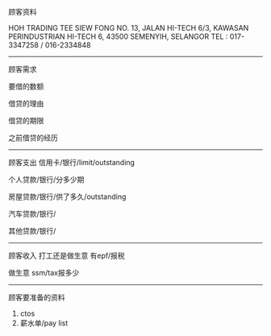 顾客资料

HOH TRADING TEE SIEW FONG NO. 13, JALAN HI-TECH 6/3, KAWASAN PERINDUSTRIAN HI-TECH 6, 43500 SEMENYIH, SELANGOR TEL : 017-3347258 / 016-2334848

-----------------
顾客需求


要借的数额

借贷的理由

借贷的期限

之前借贷的经历


--------------
顾客支出
信用卡/银行/limit/outstanding


个人贷款/银行/分多少期

房屋贷款/银行/供了多久/outstanding

汽车贷款/银行/


其他贷款/银行/

-----------
顾客收入
打工还是做生意
有epf/报税

做生意 ssm/tax报多少

-------
顾客要准备的资料
1. ctos
2. 薪水单/pay list




